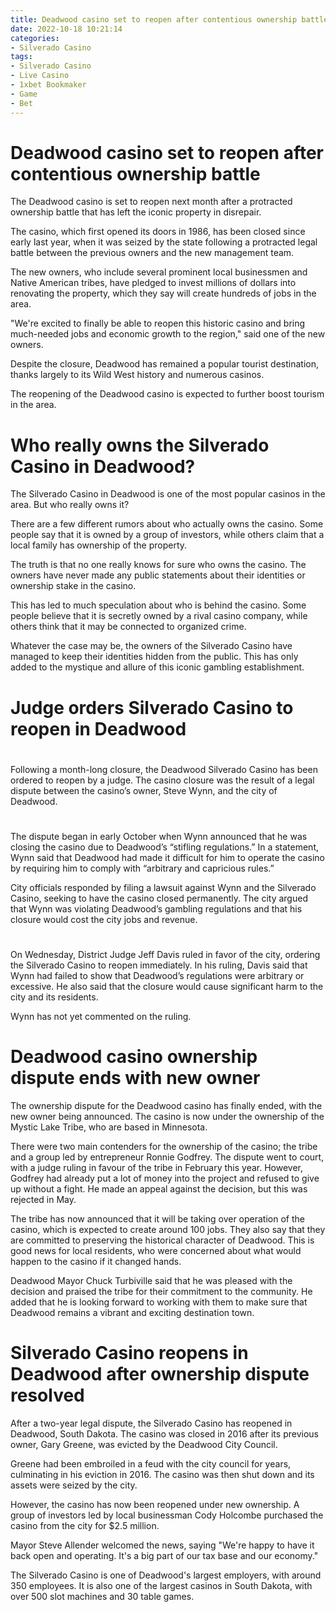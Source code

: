 ```yaml
---
title: Deadwood casino set to reopen after contentious ownership battle
date: 2022-10-18 10:21:14
categories:
- Silverado Casino
tags:
- Silverado Casino
- Live Casino
- 1xbet Bookmaker
- Game
- Bet
---
```



#  Deadwood casino set to reopen after contentious ownership battle

The Deadwood casino is set to reopen next month after a protracted ownership battle that has left the iconic property in disrepair.

The casino, which first opened its doors in 1986, has been closed since early last year, when it was seized by the state following a protracted legal battle between the previous owners and the new management team.

The new owners, who include several prominent local businessmen and Native American tribes, have pledged to invest millions of dollars into renovating the property, which they say will create hundreds of jobs in the area.

"We're excited to finally be able to reopen this historic casino and bring much-needed jobs and economic growth to the region," said one of the new owners.

Despite the closure, Deadwood has remained a popular tourist destination, thanks largely to its Wild West history and numerous casinos.

The reopening of the Deadwood casino is expected to further boost tourism in the area.

#  Who really owns the Silverado Casino in Deadwood?

The Silverado Casino in Deadwood is one of the most popular casinos in the area. But who really owns it?

There are a few different rumors about who actually owns the casino. Some people say that it is owned by a group of investors, while others claim that a local family has ownership of the property.

The truth is that no one really knows for sure who owns the casino. The owners have never made any public statements about their identities or ownership stake in the casino.

This has led to much speculation about who is behind the casino. Some people believe that it is secretly owned by a rival casino company, while others think that it may be connected to organized crime.

Whatever the case may be, the owners of the Silverado Casino have managed to keep their identities hidden from the public. This has only added to the mystique and allure of this iconic gambling establishment.

#  Judge orders Silverado Casino to reopen in Deadwood

#
Following a month-long closure, the Deadwood Silverado Casino has been ordered to reopen by a judge. The casino closure was the result of a legal dispute between the casino’s owner, Steve Wynn, and the city of Deadwood.

#
The dispute began in early October when Wynn announced that he was closing the casino due to Deadwood’s “stifling regulations.” In a statement, Wynn said that Deadwood had made it difficult for him to operate the casino by requiring him to comply with “arbitrary and capricious rules.”

City officials responded by filing a lawsuit against Wynn and the Silverado Casino, seeking to have the casino closed permanently. The city argued that Wynn was violating Deadwood’s gambling regulations and that his closure would cost the city jobs and revenue.

#
On Wednesday, District Judge Jeff Davis ruled in favor of the city, ordering the Silverado Casino to reopen immediately. In his ruling, Davis said that Wynn had failed to show that Deadwood’s regulations were arbitrary or excessive. He also said that the closure would cause significant harm to the city and its residents.

Wynn has not yet commented on the ruling.

#  Deadwood casino ownership dispute ends with new owner

The ownership dispute for the Deadwood casino has finally ended, with the new owner being announced. The casino is now under the ownership of the Mystic Lake Tribe, who are based in Minnesota.

There were two main contenders for the ownership of the casino; the tribe and a group led by entrepreneur Ronnie Godfrey. The dispute went to court, with a judge ruling in favour of the tribe in February this year. However, Godfrey had already put a lot of money into the project and refused to give up without a fight. He made an appeal against the decision, but this was rejected in May.

The tribe has now announced that it will be taking over operation of the casino, which is expected to create around 100 jobs. They also say that they are committed to preserving the historical character of Deadwood. This is good news for local residents, who were concerned about what would happen to the casino if it changed hands.

 Deadwood Mayor Chuck Turbiville said that he was pleased with the decision and praised the tribe for their commitment to the community. He added that he is looking forward to working with them to make sure that Deadwood remains a vibrant and exciting destination town.

#  Silverado Casino reopens in Deadwood after ownership dispute resolved

After a two-year legal dispute, the Silverado Casino has reopened in Deadwood, South Dakota. The casino was closed in 2016 after its previous owner, Gary Greene, was evicted by the Deadwood City Council.

Greene had been embroiled in a feud with the city council for years, culminating in his eviction in 2016. The casino was then shut down and its assets were seized by the city.

However, the casino has now been reopened under new ownership. A group of investors led by local businessman Cody Holcombe purchased the casino from the city for $2.5 million.

Mayor Steve Allender welcomed the news, saying "We're happy to have it back open and operating. It's a big part of our tax base and our economy."

The Silverado Casino is one of Deadwood's largest employers, with around 350 employees. It is also one of the largest casinos in South Dakota, with over 500 slot machines and 30 table games.